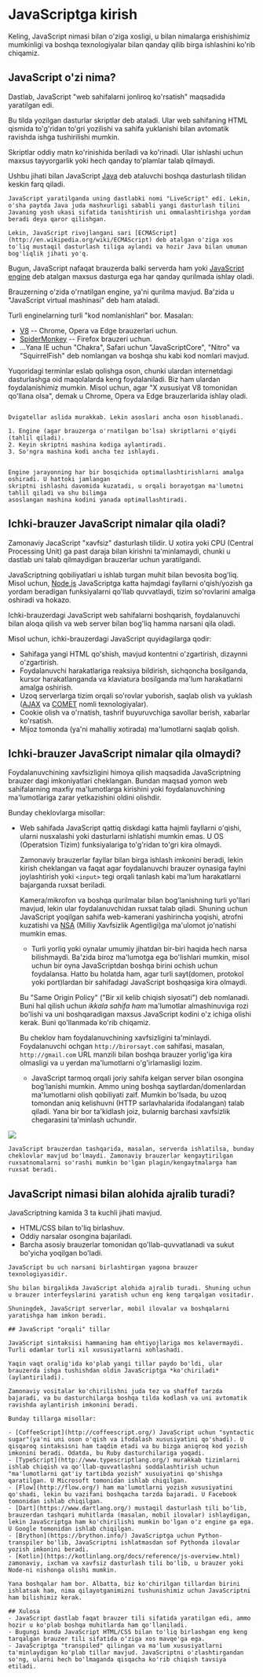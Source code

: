 # JavaScriptga kirish


Keling, JavaScript nimasi bilan o'ziga xosligi, u bilan nimalarga erishishimiz mumkinligi va boshqa texnologiyalar bilan qanday qilib birga ishlashini ko'rib chiqamiz.


## JavaScript o'zi nima?

Dastlab, JavaScript "web sahifalarni jonliroq ko'rsatish" maqsadida yaratilgan edi.

Bu tilda yozilgan dasturlar skriptlar deb ataladi. Ular web sahifaning HTML qismida to'g'ridan to'gri yozilishi va sahifa yuklanishi bilan avtomatik ravishda ishga tushirilishi mumkin.

Skriptlar oddiy matn ko'rinishida beriladi va ko'rinadi. Ular ishlashi uchun maxsus tayyorgarlik yoki hech qanday to'plamlar talab qilmaydi.

Ushbu jihati bilan JavaScript [Java](https://en.wikipedia.org/wiki/Java_(programming_language)) deb ataluvchi boshqa dasturlash tilidan keskin farq qiladi.

```smart header="Nima uchun JavaScript deb nomlanadi?"
JavaScript yaratilganda uning dastlabki nomi "LiveScript" edi. Lekin, o'sha paytda Java juda mashxurligi sababli yangi dasturlash tilini Javaning yosh ukasi sifatida tanishtirish uni ommalashtirishga yordam beradi deya qaror qilishgan.

Lekin, JavaScript rivojlangani sari [ECMAScript](http://en.wikipedia.org/wiki/ECMAScript) deb atalgan o'ziga xos to'liq mustaqil dasturlash tiliga aylandi va hozir Java bilan umuman bog'liqlik jihati yo'q. 
```

Bugun, JavaScript nafaqat brauzerda balki serverda ham yoki [JavaScript engine](https://en.wikipedia.org/wiki/JavaScript_engine) deb atalgan maxsus dasturga ega har qanday qurilmada ishlay oladi. 

Brauzerning o'zida o'rnatilgan engine, ya'ni qurilma mavjud. Ba'zida u "JavaScript virtual mashinasi" deb ham ataladi.

Turli enginelarning turli "kod nomlanishlari" bor. Masalan:

- [V8](https://en.wikipedia.org/wiki/V8_(JavaScript_engine)) -- Chrome, Opera va Edge brauzerlari uchun.
- [SpiderMonkey](https://en.wikipedia.org/wiki/SpiderMonkey) -- Firefox brauzeri uchun.
- ...Yana IE uchun "Chakra", Safari uchun "JavaScriptCore", "Nitro" va "SquirrelFish" deb
nomlangan va boshqa shu kabi kod nomlari mavjud. 

Yuqoridagi terminlar eslab qolishga oson, chunki ulardan internetdagi dasturlashga oid maqolalarda keng foydalaniladi. Biz ham ulardan foydalanishimiz mumkin. Misol uchun, agar "X xususiyat V8 tomonidan qo'llana olsa", demak u Chrome, Opera va Edge brauzerlarida ishlay oladi.

```smart header="Dvigatellar qanday ishlaydi?"

Dvigatellar aslida murakkab. Lekin asoslari ancha oson hisoblanadi.

1. Engine (agar brauzerga o'rnatilgan bo'lsa) skriptlarni o'qiydi (tahlil qiladi).
2. Keyin skriptni mashina kodiga aylantiradi.
3. So'ngra mashina kodi ancha tez ishlaydi.


Engine jarayonning har bir bosqichida optimallashtirishlarni amalga oshiradi. U hattoki jamlangan 
skriptni ishlashi davomida kuzatadi, u orqali borayotgan ma'lumotni tahlil qiladi va shu bilimga
asoslangan mashina kodini yanada optimallashtiradi.
```

## Ichki-brauzer JavaScript nimalar qila oladi?

Zamonaviy JacaScript "xavfsiz" dasturlash tilidir. U xotira yoki CPU (Central Processing Unit) ga past daraja bilan kirishni ta'minlamaydi, chunki u dastlab uni talab qilmaydigan brauzerlar uchun yaratilgandi. 

JavaScriptning qobiliyatlari u ishlab turgan muhit bilan bevosita bog'liq. Misol uchun, [Node.js](https://wikipedia.org/wiki/Node.js) JavaScriptga katta hajmdagi fayllarni o'qish/yozish ga yordam beradigan funksiyalarni qo'llab quvvatlaydi, tizim so'rovlarini amalga oshiradi va hokazo.

Ichki-brauzerdagi JavaScript web sahifalarni boshqarish, foydalanuvchi bilan aloqa qilish va web 
server bilan bog'liq hamma narsani qila oladi.

Misol uchun, ichki-brauzerdagi JavaScript quyidagilarga qodir:

- Sahifaga yangi HTML qo'shish, mavjud kontentni o'zgartirish, dizaynni o'zgartirish.
- Foydalanuvchi harakatlariga reaksiya bildirish, sichqoncha bosilganda, kursor harakatlanganda va klaviatura bosilganda ma'lum harakatlarni amalga oshirish.
- Uzoq serverlarga tizim orqali so'rovlar yuborish, saqlab olish va yuklash ([AJAX](https://en.wikipedia.org/wiki/Ajax_(programming)) va [COMET](https://en.wikipedia.org/wiki/Comet_(programming)) nomli texnologiyalar).
- Cookie olish va o'rnatish, tashrif buyuruvchiga savollar berish, xabarlar ko'rsatish.
- Mijoz tomonda (ya'ni mahalliy xotirada) ma'lumotlarni saqlab qolish.

## Ichki-brauzer JavaScript nimalar qila olmaydi?

Foydalanuvchining xavfsizligini himoya qilish maqsadida JavaScriptning brauzer dagi imkoniyatlari cheklangan. Bundan maqsad yomon web sahifalarning maxfiy ma'lumotlarga kirishini yoki foydalanuvchining ma'lumotlariga zarar yetkazishini oldini olishdir.

Bunday cheklovlarga misollar:

- Web sahifada JavaScript qattiq diskdagi katta hajmli fayllarni o'qishi, ularni nusxalashi 
 yoki dasturlarni ishlatishi mumkin emas. U OS (Operatsion Tizim) funksiyalariga to'g'ridan to'gri 
 kira olmaydi.

     Zamonaviy brauzerlar fayllar bilan birga ishlash imkonini beradi, lekin kirish cheklangan va faqat agar foydalanuvchi brauzer oynasiga faylni joylashtirish yoki `<input>` tegi orqali tanlash kabi ma'lum harakatlarni bajarganda ruxsat beriladi.

     Kamera/mikrofon va boshqa qurilmalar bilan bog'lanishning turli yo'llari mavjud, lekin ular foydalanuvchidan ruxsat talab qiladi. Shuning uchun JavaScript yoqilgan sahifa web-kamerani yashirincha yoqishi, atrofni kuzatishi va [NSA](https://en.wikipedia.org/wiki/National_Security_Agency) (Milliy Xavfsizlik Agentligi)ga ma'ulomot jo'natishi mumkin emas.


     - Turli yorliq yoki oynalar umumiy jihatdan bir-biri haqida hech narsa bilishmaydi. Ba'zida biroz ma'lumotga ega bo'lishlari mumkin, misol uchun bir oyna JavaScriptdan boshqa birini ochish uchun foydalansa. Hatto bu holatda ham, agar turli sayt(domen, protokol yoki port)lardan bir sahifadagi JavaScript boshqasiga kira olmaydi.

     Bu "Same Origin Policy" ("Bir xil kelib chiqish siyosati") deb nomlanadi. Buni hal qilish uchun *ikkala sahifa ham* ma'lumotlar almashinuviga rozi bo'lishi va uni boshqaradigan maxsus JavaScript kodini o'z ichiga olishi kerak. Buni qo'llanmada ko'rib chiqamiz.

     Bu cheklov ham foydalanuvchining xavfsizligini ta'minlaydi. Foydalanuvchi ochgan `http://birorsayt.com` sahifasi, masalan, `http://gmail.com` URL manzili bilan boshqa brauzer yorlig'iga kira olmasligi va u yerdan ma'lumotlarni o'g'irlamasligi lozim.
     
     - JavaScript tarmoq orqali joriy sahifa kelgan server bilan osongina bog'lanishi mumkin. Ammo uning boshqa saytlardan/domenlardan ma'lumotlarni olish qobiliyati zaif. Mumkin bo'lsada, bu uzoq tomondan aniq kelishuvni (HTTP sarlavhalarida ifodalangan) talab qiladi. Yana bir bor ta'kidlash joiz, bularnig barchasi xavfsizlik chegarasini ta'minlash uchundir.

![](limitations.svg)

    JavaScript brauzerdan tashqarida, masalan, serverda ishlatilsa, bunday cheklovlar mavjud bo'lmaydi. Zamonaviy brauzerlar kengaytirilgan ruxsatnomalarni so'rashi mumkin bo'lgan plagin/kengaytmalarga ham ruxsat beradi.
    
## JavaScript nimasi bilan alohida ajralib turadi?

JavaScriptning kamida 3 ta kuchli jihati mavjud.

+ HTML/CSS bilan to'liq birlashuv.
+ Oddiy narsalar osongina bajariladi.
+ Barcha asosiy brauzerlar tomonidan qo'llab-quvvatlanadi va sukut bo'yicha yoqilgan bo'ladi.
```
JavaScript bu uch narsani birlashtirgan yagona brauzer texnologiyasidir.

Shu bilan birgalikda JavaScript alohida ajralib turadi. Shuning uchun u brauzer interfeyslarini yaratish uchun eng keng tarqalgan vositadir.

Shuningdek, JavaScript serverlar, mobil ilovalar va boshqalarni yaratishga ham imkon beradi.

## JavaScript "orqali" tillar

JavaScript sintaksisi hammaning ham ehtiyojlariga mos kelavermaydi. Turli odamlar turli xil xususiyatlarni xohlashadi.

Yaqin vaqt oralig'ida ko'plab yangi tillar paydo bo'ldi, ular brauzerda ishga tushishdan oldin JavaScriptga *ko'chiriladi* (aylantiriladi).

Zamonaviy vositalar ko'chirilishni juda tez va shaffof tarzda bajaradi, va bu dasturchilarga boshqa tilda kodlash va uni avtomatik ravishda aylantirish imkonini beradi.

Bunday tillarga misollar:

- [CoffeeScript](http://coffeescript.org/) JavaScript uchun "syntactic sugar"(ya'ni uni oson o'qish va ifodalash xususiyatini qo'shadi). U qisqaroq sintaksisni ham taqdim etadi va bu bizga aniqroq kod yozish imkonini beradi. Odatda, bu Ruby dasturchilariga yoqadi.
- [TypeScript](http://www.typescriptlang.org/) murakkab tizimlarni ishlab chiqish va qo'llab-quvvatlashni soddalashtirish uchun "ma'lumotlarni qat'iy tartibda yozish" xusuiyatini qo'shishga qaratilgan. U Microsoft tomonidan ishlab chiqilgan.
- [Flow](http://flow.org/) ham ma'lumotlarni yozish xususiyatini qo'shadi, lekin bu vazifani boshqacha tarzda bajaradi. U Facebook tomonidan ishlab chiqilgan.
- [Dart](https://www.dartlang.org/) mustaqil dasturlash tili boʻlib, brauzerdan tashqari muhitlarda (masalan, mobil ilovalar) ishlaydigan, lekin JavaScriptga ham ko'chirilishi mumkin bo'lgan o'z engine ga ega. U Google tomonidan ishlab chiqilgan.
- [Brython](https://brython.info/) JavaScriptga uchun Python-transpiler bo'lib, JavaScriptni ishlatmasdan sof Pythonda ilovalar yozish imkonini beradi.
- [Kotlin](https://kotlinlang.org/docs/reference/js-overview.html) zamonaviy, ixcham va xavfsiz dasturlash tili bo'lib, u brauzer yoki Node-ni nishonga olishi mumkin.

Yana boshqalar ham bor. Albatta, biz ko'chirilgan tillardan birini ishlatsak ham, nima qilayotganimizni tushunishimiz uchun JavaScriptni ham bilishimiz kerak.

## Xulosa
- JavaScript dastlab faqat brauzer tili sifatida yaratilgan edi, ammo hozir u ko'plab boshqa muhitlarda ham qo'llaniladi.
- Bugungi kunda JavaScript HTML/CSS bilan to'liq birlashgan eng keng tarqalgan brauzer tili sifatida oʻziga xos mavqe'ga ega.
- JavaScriptga "transpiled" qilingan va ma'lum xususiyatlarni ta'minlaydigan ko'plab tillar mavjud. JavaScriptni o'zlashtirgandan so'ng, ularni hech bo'lmaganda qisqacha ko'rib chiqish tavsiya etiladi.
